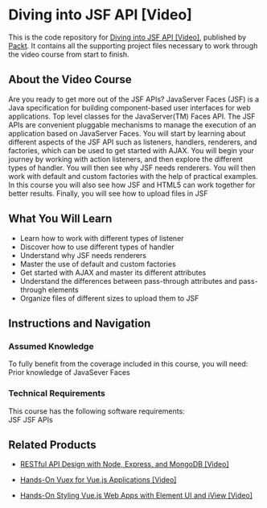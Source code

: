 # Diving into JSF API [Video]
This is the code repository for [Diving into JSF API [Video]](https://www.packtpub.com/application-development/diving-jsf-api-video?utm_source=github&utm_medium=repository&utm_campaign=9781786466778), published by [Packt](https://www.packtpub.com/?utm_source=github). It contains all the supporting project files necessary to work through the video course from start to finish.
## About the Video Course
Are you ready to get more out of the JSF APIs? JavaServer Faces (JSF) is a Java specification for building component-based user interfaces for web applications. Top level classes for the JavaServer(TM) Faces API. The JSF APIs are convenient pluggable mechanisms to manage the execution of an application based on JavaServer Faces. You will start by learning about different aspects of the JSF API such as listeners, handlers, renderers, and factories, which can be used to get started with AJAX. 
You will begin your journey by working with action listeners, and then explore the different types of handler. You will then see why JSF needs renderers. You will then work with default and custom factories with the help of practical examples. 
In this course you will also see how JSF and HTML5 can work together for better results. Finally, you will see how to upload files in JSF

<H2>What You Will Learn</H2>
<DIV class=book-info-will-learn-text>
<UL>
<LI>Learn how to work with different types of listener&nbsp; 
<LI>Discover how to use different types of handler 
<LI>Understand why JSF needs renderers 
<LI>Master the use of default and custom factories 
<LI>Get started with AJAX and master its different attributes 
<LI>Understand the differences between pass-through attributes and pass-through elements 
<LI>Organize files of different sizes to upload them to JSF </LI></UL></DIV>

## Instructions and Navigation
### Assumed Knowledge
To fully benefit from the coverage included in this course, you will need:<br/>
Prior knowledge of JavaSever Faces
### Technical Requirements
This course has the following software requirements:<br/>
JSF
JSF APIs

## Related Products
* [RESTful API Design with Node, Express, and MongoDB [Video]](https://www.packtpub.com/web-development/hands-styling-vuejs-web-apps-element-ui-and-iview-video?utm_source=github&utm_medium=repository&utm_campaign=9781789950083)

* [Hands-On Vuex for Vue.js Applications [Video]](https://www.packtpub.com/web-development/hands-styling-vuejs-web-apps-element-ui-and-iview-video?utm_source=github&utm_medium=repository&utm_campaign=9781789950083)

* [Hands-On Styling Vue.js Web Apps with Element UI and iView [Video]](https://www.packtpub.com/web-development/hands-styling-vuejs-web-apps-element-ui-and-iview-video?utm_source=github&utm_medium=repository&utm_campaign=9781789950083)

